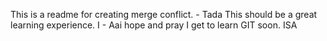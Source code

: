 This 
is
a
readme
for
creating
merge
conflict. - Tada
This
should
be
a
great
learning
experience.
I - Aai
hope
and
pray
I
get
to
learn
GIT
soon.
ISA